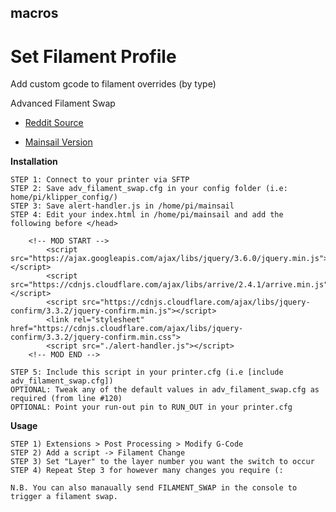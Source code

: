 ###


## macros

# Set Filament Profile
Add custom gcode to filament overrides (by type)


Advanced Filament Swap
- [Reddit Source](https://www.reddit.com/r/klippers/comments/m57iai/mom_my_overpowered_m600_command/)

- [Mainsail Version](https://github.com/92jackson/mainsail-advanced-filament-swap)

**Installation**
```
STEP 1: Connect to your printer via SFTP
STEP 2: Save adv_filament_swap.cfg in your config folder (i.e: home/pi/klipper_config/)
STEP 3: Save alert-handler.js in /home/pi/mainsail
STEP 4: Edit your index.html in /home/pi/mainsail and add the following before </head>

	<!-- MOD START -->
		<script src="https://ajax.googleapis.com/ajax/libs/jquery/3.6.0/jquery.min.js"></script>
		<script src="https://cdnjs.cloudflare.com/ajax/libs/arrive/2.4.1/arrive.min.js"></script>
		<script src="https://cdnjs.cloudflare.com/ajax/libs/jquery-confirm/3.3.2/jquery-confirm.min.js"></script>
		<link rel="stylesheet" href="https://cdnjs.cloudflare.com/ajax/libs/jquery-confirm/3.3.2/jquery-confirm.min.css">
		<script src="./alert-handler.js"></script>
	<!-- MOD END -->

STEP 5: Include this script in your printer.cfg (i.e [include adv_filament_swap.cfg])
OPTIONAL: Tweak any of the default values in adv_filament_swap.cfg as required (from line #120)
OPTIONAL: Point your run-out pin to RUN_OUT in your printer.cfg
```

**Usage**
```
STEP 1) Extensions > Post Processing > Modify G-Code
STEP 2) Add a script -> Filament Change
STEP 3) Set "Layer" to the layer number you want the switch to occur
STEP 4) Repeat Step 3 for however many changes you require (:

N.B. You can also manaually send FILAMENT_SWAP in the console to trigger a filament swap.
```